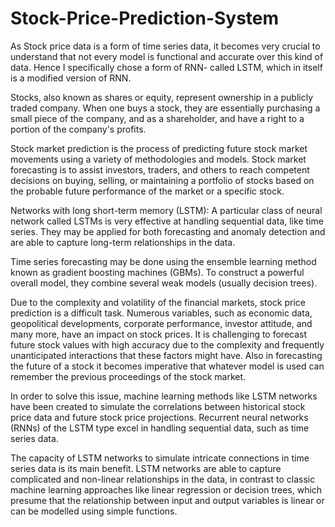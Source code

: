 # Stock-Price-Prediction-System
As Stock price data is a form of time series data, it becomes very crucial to understand that not every model is functional and accurate over this kind of data. 
Hence I specifically chose a form of RNN- called LSTM, which in itself is a modified version of RNN. 

Stocks, also known as shares or equity, represent ownership in a publicly traded company. 
When one buys a stock, they are essentially purchasing a small piece of the company, and as a shareholder, and have a right to a portion of the company's profits.


Stock market prediction is the process of predicting future stock market movements using a variety of methodologies and models. Stock market forecasting is to assist investors, traders, and others to reach competent decisions on buying, selling, or maintaining a portfolio of stocks based on the probable future performance of the market or a specific stock.


Networks with long short-term memory (LSTM): A particular class of neural network called LSTMs is very effective at handling sequential data, like time series. They may be applied for both forecasting and anomaly detection and are able to capture long-term relationships in the data.

Time series forecasting may be done using the ensemble learning method known as gradient boosting machines (GBMs). To construct a powerful overall model, they combine several weak models (usually decision trees).


Due to the complexity and volatility of the financial markets, stock price prediction is a difficult task. Numerous variables, such as economic data, geopolitical developments, corporate performance, investor attitude, and many more, have an impact on stock prices. It is challenging to forecast future stock values with high accuracy due to the complexity and frequently unanticipated interactions that these factors might have. Also in forecasting the future of a stock it becomes imperative that whatever model is used can remember the previous proceedings of the stock market. 

In order to solve this issue, machine learning methods like LSTM networks have been created to simulate the correlations between historical stock price data and future stock price projections. Recurrent neural networks (RNNs) of the LSTM type excel in handling sequential data, such as time series data.

The capacity of LSTM networks to simulate intricate connections in time series data is its main benefit. LSTM networks are able to capture complicated and non-linear relationships in the data, in contrast to classic machine learning approaches like linear regression or decision trees, which presume that the relationship between input and output variables is linear or can be modelled using simple functions.

